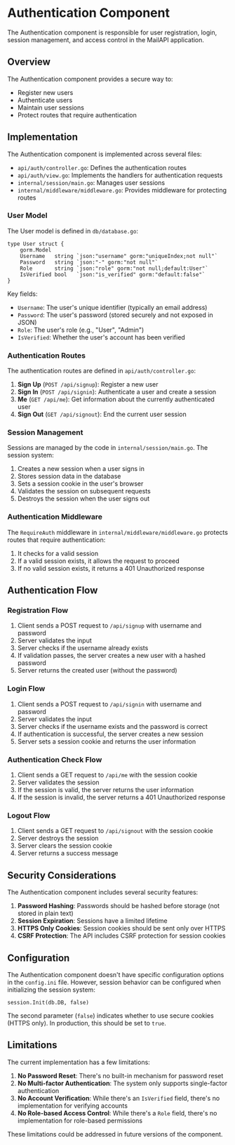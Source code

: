 # Authentication Component

The Authentication component is responsible for user registration, login, session management, and access control in the MailAPI application.

## Overview

The Authentication component provides a secure way to:
- Register new users
- Authenticate users
- Maintain user sessions
- Protect routes that require authentication

## Implementation

The Authentication component is implemented across several files:
- `api/auth/controller.go`: Defines the authentication routes
- `api/auth/view.go`: Implements the handlers for authentication requests
- `internal/session/main.go`: Manages user sessions
- `internal/middleware/middleware.go`: Provides middleware for protecting routes

### User Model

The User model is defined in `db/database.go`:

```
type User struct {
    gorm.Model
    Username   string `json:"username" gorm:"uniqueIndex;not null"`
    Password   string `json:"-" gorm:"not null"`
    Role       string `json:"role" gorm:"not null;default:User"`
    IsVerified bool   `json:"is_verified" gorm:"default:false"`
}
```

Key fields:
- `Username`: The user's unique identifier (typically an email address)
- `Password`: The user's password (stored securely and not exposed in JSON)
- `Role`: The user's role (e.g., "User", "Admin")
- `IsVerified`: Whether the user's account has been verified

### Authentication Routes

The authentication routes are defined in `api/auth/controller.go`:

1. **Sign Up** (`POST /api/signup`): Register a new user
2. **Sign In** (`POST /api/signin`): Authenticate a user and create a session
3. **Me** (`GET /api/me`): Get information about the currently authenticated user
4. **Sign Out** (`GET /api/signout`): End the current user session

### Session Management

Sessions are managed by the code in `internal/session/main.go`. The session system:
1. Creates a new session when a user signs in
2. Stores session data in the database
3. Sets a session cookie in the user's browser
4. Validates the session on subsequent requests
5. Destroys the session when the user signs out

### Authentication Middleware

The `RequireAuth` middleware in `internal/middleware/middleware.go` protects routes that require authentication:

1. It checks for a valid session
2. If a valid session exists, it allows the request to proceed
3. If no valid session exists, it returns a 401 Unauthorized response

## Authentication Flow

### Registration Flow

1. Client sends a POST request to `/api/signup` with username and password
2. Server validates the input
3. Server checks if the username already exists
4. If validation passes, the server creates a new user with a hashed password
5. Server returns the created user (without the password)

### Login Flow

1. Client sends a POST request to `/api/signin` with username and password
2. Server validates the input
3. Server checks if the username exists and the password is correct
4. If authentication is successful, the server creates a new session
5. Server sets a session cookie and returns the user information

### Authentication Check Flow

1. Client sends a GET request to `/api/me` with the session cookie
2. Server validates the session
3. If the session is valid, the server returns the user information
4. If the session is invalid, the server returns a 401 Unauthorized response

### Logout Flow

1. Client sends a GET request to `/api/signout` with the session cookie
2. Server destroys the session
3. Server clears the session cookie
4. Server returns a success message

## Security Considerations

The Authentication component includes several security features:

1. **Password Hashing**: Passwords should be hashed before storage (not stored in plain text)
2. **Session Expiration**: Sessions have a limited lifetime
3. **HTTPS Only Cookies**: Session cookies should be sent only over HTTPS
4. **CSRF Protection**: The API includes CSRF protection for session cookies

## Configuration

The Authentication component doesn't have specific configuration options in the `config.ini` file. However, session behavior can be configured when initializing the session system:

```
session.Init(db.DB, false)
```

The second parameter (`false`) indicates whether to use secure cookies (HTTPS only). In production, this should be set to `true`.

## Limitations

The current implementation has a few limitations:

1. **No Password Reset**: There's no built-in mechanism for password reset
2. **No Multi-factor Authentication**: The system only supports single-factor authentication
3. **No Account Verification**: While there's an `IsVerified` field, there's no implementation for verifying accounts
4. **No Role-based Access Control**: While there's a `Role` field, there's no implementation for role-based permissions

These limitations could be addressed in future versions of the component.